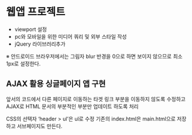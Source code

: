 # 웹앱 프로젝트


- viewport 설정
- pc와 모바일을 위한 미디어 쿼리 및 외부 스타일 작성
- jQuery 라이브러리추가

※ 안드로이드 브라우저에서는 그림자 blur 반경을 0으로 하면 보이지 않으므로 최소 1px로 설정한다. 

## AJAX 활용 싱글페이지 앱 구현
앞서의 코드에서 다른 페이지로 이동하는 타겟 링크 부분을 이동하지 않도록 수정하고 AJAX로 HTML 문서의 부분적인 부분만 업데이트 하도록 처리

CSS의 선택자 ‘header > ul’은 ul로 수정
기존의 index.html은 main.html으로 저장하고 서브페이지도 만든다.
